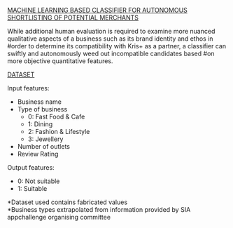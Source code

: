 <ins>MACHINE LEARNING BASED CLASSIFIER FOR AUTONOMOUS SHORTLISTING OF POTENTIAL MERCHANTS</ins>

While additional human evaluation is required to examine more nuanced qualitative aspects of a business such as its brand identity and ethos in #order to determine its compatibility with Kris+ as a partner, a classifier can swiftly and autonomously weed out incompatible candidates based #on more objective quantitative features. 


<ins>DATASET</ins> <br />

Input features: <br />
  - Business name <br />
  - Type of business <br />
    - 0: Fast Food & Cafe <br />
    - 1: Dining <br /> 
    - 2: Fashion & Lifestyle <br /> 
    - 3: Jewellery <br />
  - Number of outlets <br />
  - Review Rating <br />

Output features: <br />
  - 0: Not suitable <br />
  - 1: Suitable <br />
 

*Dataset used contains fabricated values <br />
*Business types extrapolated from information provided by SIA appchallenge organising committee 
